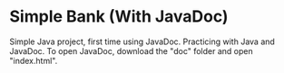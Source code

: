 # Simple Bank (With JavaDoc)
 Simple Java project, first time using JavaDoc. Practicing with Java and JavaDoc. To open JavaDoc, download the "doc" folder and open "index.html".